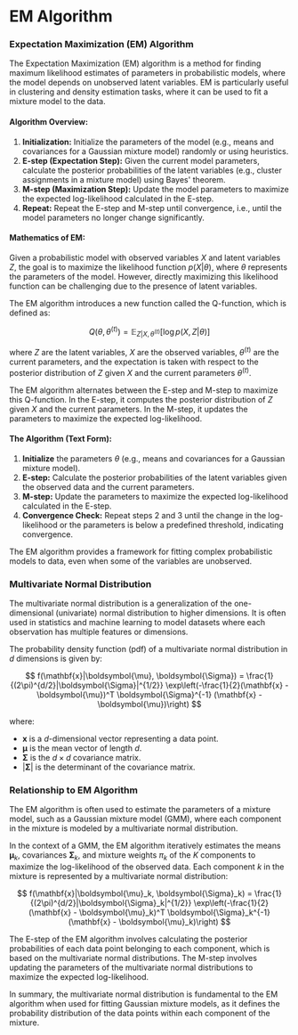# EM Algorithm
### Expectation Maximization (EM) Algorithm

The Expectation Maximization (EM) algorithm is a method for finding maximum likelihood estimates of parameters in probabilistic models, where the model depends on unobserved latent variables. EM is particularly useful in clustering and density estimation tasks, where it can be used to fit a mixture model to the data.

#### Algorithm Overview:

1. **Initialization:** Initialize the parameters of the model (e.g., means and covariances for a Gaussian mixture model) randomly or using heuristics.
2. **E-step (Expectation Step):** Given the current model parameters, calculate the posterior probabilities of the latent variables (e.g., cluster assignments in a mixture model) using Bayes' theorem.
3. **M-step (Maximization Step):** Update the model parameters to maximize the expected log-likelihood calculated in the E-step.
4. **Repeat:** Repeat the E-step and M-step until convergence, i.e., until the model parameters no longer change significantly.

#### Mathematics of EM:

Given a probabilistic model with observed variables $X$ and latent variables $Z$, the goal is to maximize the likelihood function $p(X|\theta)$, where $\theta$ represents the parameters of the model. However, directly maximizing this likelihood function can be challenging due to the presence of latent variables.

The EM algorithm introduces a new function called the Q-function, which is defined as:

$$
Q(\theta, \theta^{(t)}) = \mathbb{E}_{Z|X, \theta^{(t)}}[\log p(X, Z|\theta)]
$$

where $Z$ are the latent variables, $X$ are the observed variables, $\theta^{(t)}$ are the current parameters, and the expectation is taken with respect to the posterior distribution of $Z$ given $X$ and the current parameters $\theta^{(t)}$.

The EM algorithm alternates between the E-step and M-step to maximize this Q-function. In the E-step, it computes the posterior distribution of $Z$ given $X$ and the current parameters. In the M-step, it updates the parameters to maximize the expected log-likelihood.

#### The Algorithm (Text Form):

1. **Initialize** the parameters $\theta$ (e.g., means and covariances for a Gaussian mixture model).
2. **E-step:** Calculate the posterior probabilities of the latent variables given the observed data and the current parameters.
3. **M-step:** Update the parameters to maximize the expected log-likelihood calculated in the E-step.
4. **Convergence Check:** Repeat steps 2 and 3 until the change in the log-likelihood or the parameters is below a predefined threshold, indicating convergence.

The EM algorithm provides a framework for fitting complex probabilistic models to data, even when some of the variables are unobserved.

### Multivariate Normal Distribution

The multivariate normal distribution is a generalization of the one-dimensional (univariate) normal distribution to higher dimensions. It is often used in statistics and machine learning to model datasets where each observation has multiple features or dimensions.

The probability density function (pdf) of a multivariate normal distribution in $d$ dimensions is given by:

$$
f(\mathbf{x}|\boldsymbol{\mu}, \boldsymbol{\Sigma}) = \frac{1}{(2\pi)^{d/2}|\boldsymbol{\Sigma}|^{1/2}} \exp\left(-\frac{1}{2}(\mathbf{x} - \boldsymbol{\mu})^T \boldsymbol{\Sigma}^{-1} (\mathbf{x} - \boldsymbol{\mu})\right)
$$

where:
- $\mathbf{x}$ is a $d$-dimensional vector representing a data point.
- $\boldsymbol{\mu}$ is the mean vector of length $d$.
- $\boldsymbol{\Sigma}$ is the $d \times d$ covariance matrix.
- $|\boldsymbol{\Sigma}|$ is the determinant of the covariance matrix.

### Relationship to EM Algorithm

The EM algorithm is often used to estimate the parameters of a mixture model, such as a Gaussian mixture model (GMM), where each component in the mixture is modeled by a multivariate normal distribution.

In the context of a GMM, the EM algorithm iteratively estimates the means $\boldsymbol{\mu}_k$, covariances $\boldsymbol{\Sigma}_k$, and mixture weights $\pi_k$ of the $K$ components to maximize the log-likelihood of the observed data. Each component $k$ in the mixture is represented by a multivariate normal distribution:

$$
f(\mathbf{x}|\boldsymbol{\mu}_k, \boldsymbol{\Sigma}_k) = \frac{1}{(2\pi)^{d/2}|\boldsymbol{\Sigma}_k|^{1/2}} \exp\left(-\frac{1}{2}(\mathbf{x} - \boldsymbol{\mu}_k)^T \boldsymbol{\Sigma}_k^{-1} (\mathbf{x} - \boldsymbol{\mu}_k)\right)
$$

The E-step of the EM algorithm involves calculating the posterior probabilities of each data point belonging to each component, which is based on the multivariate normal distributions. The M-step involves updating the parameters of the multivariate normal distributions to maximize the expected log-likelihood.

In summary, the multivariate normal distribution is fundamental to the EM algorithm when used for fitting Gaussian mixture models, as it defines the probability distribution of the data points within each component of the mixture.